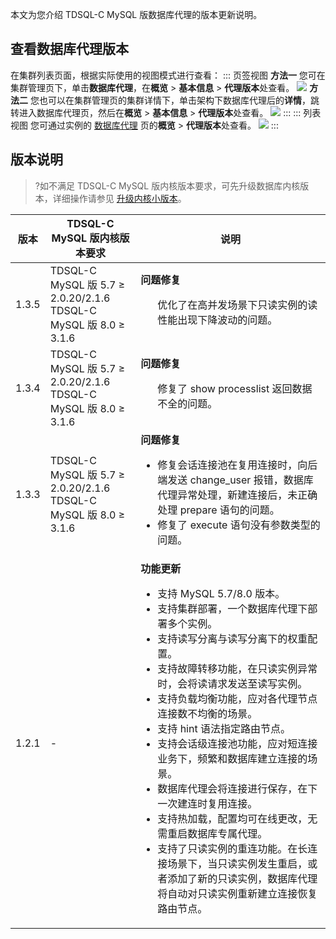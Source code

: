 本文为您介绍 TDSQL-C MySQL 版数据库代理的版本更新说明。

## 查看数据库代理版本
在集群列表页面，根据实际使用的视图模式进行查看：
<dx-tabs>
::: 页签视图
**方法一**
您可在集群管理页下，单击**数据库代理**，在**概览** > **基本信息** > **代理版本**处查看。
![](https://qcloudimg.tencent-cloud.cn/raw/a70fcc07993a625659cb6beba98fe2aa.png)
**方法二**
您也可以在集群管理页的集群详情下，单击架构下数据库代理后的**详情**，跳转进入数据库代理页，然后在**概览** > **基本信息** > **代理版本**处查看。
![](https://qcloudimg.tencent-cloud.cn/raw/c9a567563360c0f1b8ec02d89c2516d7.png)
:::
::: 列表视图
您可通过实例的 [数据库代理](https://cloud.tencent.com/document/product/1003/76780) 页的**概览** > **代理版本**处查看。
![](https://qcloudimg.tencent-cloud.cn/raw/88ac03775cf363789f869d8ebef52429.png)
:::
</dx-tabs>



## 版本说明
>?如不满足 TDSQL-C MySQL 版内核版本要求，可先升级数据库内核版本，详细操作请参见 [升级内核小版本](https://cloud.tencent.com/document/product/1003/61541)。

<table>
<thead><tr><th>版本</th><th>TDSQL-C MySQL 版内核版本要求</th><th>说明</th></tr></thead>
<tbody>
<tr>
<td>1.3.5</td>
<td>TDSQL-C MySQL 版 5.7 ≥ 2.0.20/2.1.6<br>TDSQL-C MySQL 版 8.0 ≥ 3.1.6</td>
<td><strong>问题修复</strong><ul>优化了在高并发场景下只读实例的读性能出现下降波动的问题。</ul></td></tr>
<tr>
<td>1.3.4</td>
<td>TDSQL-C MySQL 版 5.7 ≥ 2.0.20/2.1.6<br>TDSQL-C MySQL 版 8.0 ≥ 3.1.6</td>
<td><strong>问题修复</strong><ul>修复了 show processlist 返回数据不全的问题。</ul></td></tr>
<tr>
<td>1.3.3</td>
<td>TDSQL-C MySQL 版 5.7 ≥ 2.0.20/2.1.6<br>TDSQL-C MySQL 版 8.0 ≥ 3.1.6</td>
<td><strong>问题修复</strong><ul><li>修复会话连接池在复用连接时，向后端发送 change_user 报错，数据库代理异常处理，新建连接后，未正确处理 prepare 语句的问题。</li><li>修复了 execute 语句没有参数类型的问题。</li></ul></td></tr>
<tr>
<td>1.2.1</td>
<td>-</td>
<td><strong>功能更新</strong><ul><li>支持 MySQL 5.7/8.0 版本。</li><li>支持集群部署，一个数据库代理下部署多个实例。</li><li>支持读写分离与读写分离下的权重配置。</li><li>支持故障转移功能，在只读实例异常时，会将读请求发送至读写实例。</li><li>支持负载均衡功能，应对各代理节点连接数不均衡的场景。</li><li>支持 hint 语法指定路由节点。</li><li>支持会话级连接池功能，应对短连接业务下，频繁和数据库建立连接的场景。</li><li>数据库代理会将连接进行保存，在下一次建连时复用连接。</li><li>支持热加载，配置均可在线更改，无需重启数据库专属代理。</li><li>支持了只读实例的重连功能。在长连接场景下，当只读实例发生重启，或者添加了新的只读实例，数据库代理将自动对只读实例重新建立连接恢复路由节点。</li></ul></td></tr>
</tbody></table>
